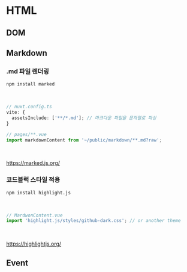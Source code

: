 # HTML

## DOM

## Markdown

### .md 파일 렌더링

```bash
npm install marked
```

<br>

```typescript
// nuxt.config.ts
vite: {
  assetsInclude: ['**/*.md']; // 마크다운 파일을 문자열로 파싱
}

// pages/**.vue
import markdownContent from '~/public/markdown/**.md?raw';
```

<br>

https://marked.js.org/

### 코드블럭 스타일 적용

```bash
npm install highlight.js
```

<br>

```typescript
// MardwonContent.vue
import 'highlight.js/styles/github-dark.css'; // or another theme
```

<br>

https://highlightjs.org/

## Event
